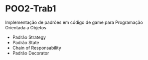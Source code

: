 # POO2-Trab1
Implementação de padrões em código de game para Programação Orientada a Objetos
- Padrão Strategy
- Padrão State
- Chain of Responsability
- Padrão Decorator
